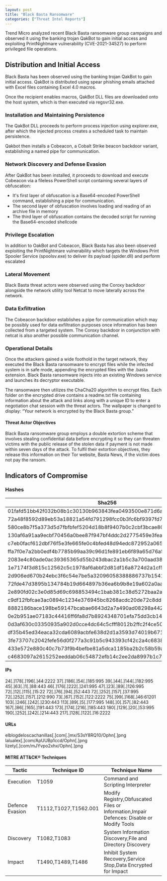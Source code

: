 ```yaml
---
layout: post
title: "Black Basta Ransomware"
categories: ["Threat Intel Reports"]
---
```


Trend Micro analyzed recent Black Basta ransomware group campaigns and observed it using the banking trojan QakBot to gain initial access and exploiting PrintNightmare vulnerability (CVE-2021-34527) to perform privileged file operations.

## Distribution and Initial Access

Black Basta has been observed using the banking trojan QakBot to gain initial access. QakBot is distributed using spear phishing emails attached with Excel files containing Excel 4.0 macros.

Once the recipient enables macros, QakBot DLL files are downloaded onto the host system, which is then executed via regsvr32.exe.


### Installation and Maintaining Persistence

The QakBot DLL proceeds to perform process injection using explorer.exe, after which the injected process creates a scheduled task to maintain persistence.

Qakbot then installs a Cobeacon, a Cobalt Strike beacon backdoor variant, establishing a named pipe for communication.

### Network Discovery and Defense Evasion

After QakBot has been installed, it proceeds to download and execute Cobeacon via a fileless PowerShell script containing several layers of obfuscation:
- It's first layer of obfuscation is a Base64-encoded PowerShell command, establishing a pipe for communication.
- The second layer of obfuscation involves loading and reading of an archive file in memory
- The third layer of obfuscation contains the decoded script for running the Base64-encoded shellcode

### Privilege Escalation

In addition to OakBot and Cobeacon, Black Basta has also been observed exploiting the PrintNightmare vulnerability which targets the Windows Print Spooler Service (spoolsv.exe) to deliver its payload (spider.dll) and perform escalated

### Lateral Movement

Black Basta threat actors were observed using the Coroxy backdoor alongside the network utility tool Netcat to move laterally across the network.

### Data Exfiltration

The Cobeacon backdoor establishes a pipe for communication which may be possibly used for data exfiltration purposes once information has been collected from a targeted system.
The Coroxy backdoor in conjunction with netcat is also another possible communication channel.

### Operational Details

Once the attackers gained a wide foothold in the target network, they executed the Black Basta ransomware to encrypt files while the infected system is in safe mode, appending the encrypted files with the .basta extension. Black Basta ransomware injects into an existing Windows service and launches its decryptor executable.

The ransomware then utilizes the ChaCha20 algorithm to encrypt files. Each folder on the encrypted drive contains a readme.txt file containing information about the attack and links along with a unique ID to enter a negotiation chat session with the threat actors. The wallpaper is changed to display: “Your network is encrypted by the Black Basta group.”

#### Threat Actor Objectives 
Black Basta ransomware group employs a double extortion scheme that involves stealing confidential data before encrypting it so they can threaten victims with the public release of the stolen data if payment is not made within seven days of the attack.
To fulfil their extortion objectives, they release this information on their Tor website, Basta News, if the victim does not pay the ransom.



## Indicators of Compromise
### Hashes

|Sha256                                                          | TrendMicro Detection Signature  |
|----------------------------------------------------------------|---------------------------------|
|01fafd51bb42f032b08b1c30130b963843fea0493500e871d6a6a87e555c7bac|Ransom.Win32.BLACKBASTA.YXCEP    |
|72a48f8592d89eb53a18821a54fd791298fcc0b3fc6bf9397fd71498527e7c0e|Trojan.X97M.QAKBOT.YXCFH         |
|580ce8b7f5a373d5d7fbfbfef5204d18b8f9407b0c2cbf3bcae808f4d642076a|Backdoor.Win32.COROXY.YACEKT     |
|130af6a91aa9ecbf70456a0bee87f947bf4ddc2d2775459e3feac563007e1aed|Trojan.Win64.QUAKNIGHTMARE.YACEJT|
|c7eb0facf612dbf76f5e3fe665fe0c4bfed48d94edc872952a065139720e3166|TrojanSpy.Win32.QAKBOT.YXCEEZ    |
|ffa7f0e7a2bb0edf4b7785b99aa39c96d1fe891eb6f89a65d76a57ff04ef17ab|TrojanSpy.Win32.QAKBOT.YACEJT    |
|2083e4c80ade0ac39365365d55b243dbac2a1b5c3a700aad383c110db073f2d9|TrojanSpy.Win32.QAKBOT.YACEJT    |
|1e7174f3d815c12562c5c1978af6abbf2d81df16a8724d2a1cf596065f3f15a2|TrojanSpy.Win32.QAKBOT.YACEJT    |
|2d906ed670b24ebc3f6c54e7be5a32096058388886737b1541d793ff5d134ccb|TrojanSpy.Win32.QAKBOT.YACEJT    |
|72fde47d3895b134784b19d664897b36ea6b9b8e19a602a0aaff5183c4ec7d24|TrojanSpy.Win32.QAKBOT.YACEJT    |
|2e890fd02c3e0d85d69c698853494c1bab381c38d5272baa2a3c2bc0387684c1|TrojanSpy.Win32.QAKBOT.YACEJT    |
|c9df12fbfcae3ac0894c1234e376945bc8268acdc20de72c8dd16bf1fab6bb70|Ransom.Win32.BLACKBASTA.YACEJ    |
|8882186bace198be59147bcabae6643d2a7a490ad08298a4428a8e64e24907ad|Ransom.Win32.BLACKBASTA.YACEJ    |
|0e2b951ae07183c44416ff6fa8d7b8924348701efa75dd3cb14c708537471d27|Ransom.Win32.BLACKBASTA.YACEJ    |
|0d3af630c03350935a902d0cce4dc64c5cfff8012b2ffc2f4ce5040fdec524ed|Ransom.Win32.BLACKBASTA.YACEJ    |
|df35b45ed34eaca32cda6089acbfe638d2d1a3593d74019b6717afed90dbd5f8|Ransom.Win32.BLACKBASTA.YACEJ    |
|3fe73707c2042fefe56d0f277a3c91b5c943393cf42c2a4c683867d6866116fc|Ransom.Win32.BLACKBASTA.YACEJ    |
|433e572e880c40c7b73f9b4befbe81a5dca1185ba2b2c58b59a5a10a501d4236|Ransom.Win32.BLACKBASTA.A.note   |
|c4683097a2615252eeddab06c54872efb14c2ee2da8997b1c73844e582081a79|PUA.Win32.Netcat.B               |

#### IPs 
24[.]178[.]196[.]44:2222
37[.]186[.]54[.]185:995
39[.]44[.]144[.]182:995
45[.]63[.]1[.]88:443
46[.]176[.]222[.]241:995
47[.]23[.]89[.]126:995
72[.]12[.]115[.]15:22
72[.]76[.]94[.]52:443
72[.]252[.]157[.]37:995
72[.]252[.]157[.]212:990
73[.]67[.]152[.]122:2222
75[.]99[.]168[.]46:61201
103[.]246[.]242[.]230:443
113[.]89[.]5[.]177:995
148[.]0[.]57[.]82:443
167[.]86[.]165[.]191:443
173[.]174[.]216[.]185:443
180[.]129[.]20[.]53:995
190[.]252[.]242[.]214:443
217[.]128[.]122[.]16:2222

#### URLs 
elblogdeloscachanillas[.]com[.]mx/S3sY8RQ10/Ophn[.]png
lalualex[.]com/ApUUBp1ccd/Ophn[.]png
lizety[.]com/mJYvpo2xhx/Ophn[.]png

#### MITRE ATT&CK® Techniques
|Tactic                                   |Technique ID          |Technique Name  
|-----------------------------------------|----------------------|----------------------------------------------------------------------------------------|
|Execution                                |T1059                 |Command and Scripting Interpreter                                                       |
|Defence Evasion                          |T1112,T1027,T1562.001 |Modify Registry,Obfuscated Files or Information,Impair Defences: Disable or Modify Tools|
|Discovery                                |T1082,T1083           |System Information Discovery,File and Directory Discovery                               |
|Impact                                   |T1490,T1489,T1486     |Inhibit System Recovery,Service Stop,Data Encrypted for Impact                          |
